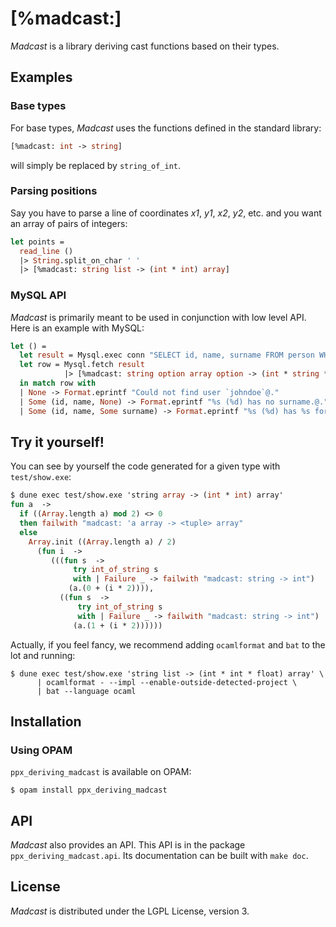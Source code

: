 [%madcast:]
===========

_Madcast_ is a library deriving cast functions based on their types.

## Examples

### Base types

For base types, _Madcast_ uses the functions defined in the standard library:

``` ocaml
[%madcast: int -> string]
```
will simply be replaced by `string_of_int`.

### Parsing positions

Say you have to parse a line of coordinates _x1_, _y1_, _x2_, _y2_, etc. and you want an array of pairs of integers:

```ocaml
let points =
  read_line ()
  |> String.split_on_char ' '
  |> [%madcast: string list -> (int * int) array]
```

### MySQL API

_Madcast_ is primarily meant to be used in conjunction with low level API.
Here is an example with MySQL:

```ocaml
let () =
  let result = Mysql.exec conn "SELECT id, name, surname FROM person WHERE username='johndoe'" in
  let row = Mysql.fetch result
            |> [%madcast: string option array option -> (int * string * string option) option]
  in match row with
  | None -> Format.eprintf "Could not find user `johndoe`@."
  | Some (id, name, None) -> Format.eprintf "%s (%d) has no surname.@." name id
  | Some (id, name, Some surname) -> Format.eprintf "%s (%d) has %s for surname.@." name id surname
```

## Try it yourself!

You can see by yourself the code generated for a given type with `test/show.exe`:

```ocaml
$ dune exec test/show.exe 'string array -> (int * int) array'
fun a  ->
  if ((Array.length a) mod 2) <> 0
  then failwith "madcast: 'a array -> <tuple> array"
  else
    Array.init ((Array.length a) / 2)
      (fun i  ->
         (((fun s  ->
              try int_of_string s
              with | Failure _ -> failwith "madcast: string -> int")
             (a.(0 + (i * 2)))),
           ((fun s  ->
               try int_of_string s
               with | Failure _ -> failwith "madcast: string -> int")
              (a.(1 + (i * 2))))))
```

Actually, if you feel fancy, we recommend adding `ocamlformat` and `bat` to the lot and running:

```
$ dune exec test/show.exe 'string list -> (int * int * float) array' \
      | ocamlformat - --impl --enable-outside-detected-project \
      | bat --language ocaml
```

## Installation

### Using OPAM

`ppx_deriving_madcast` is available on OPAM:

``` console
$ opam install ppx_deriving_madcast
```

## API

_Madcast_ also provides an API.
This API is in the package `ppx_deriving_madcast.api`.
Its documentation can be built with `make doc`.

## License

_Madcast_ is distributed under the LGPL License, version 3.
